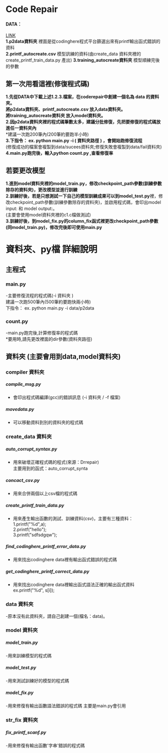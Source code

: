 # Code Repair
#### DATA：
[LINK](https://drive.google.com/drive/folders/1NfAx5mKUyAcAq9oc7q_1CW1UYczY8UuK?usp=sharing)<br>
**1.p2data資料夾** 裡面是從codinghere程式平台篩選出來有printf輸出函式錯誤的資料<br>
**2.printf_autocreate.csv** 模型訊練的資料(由create_data 資料夾裡的create_printf_train_data.py 產出)
**3.training_autocreate資料夾** 模型順練完後的參數

## 第一次用看這裡(修復程式碼)
**1.先從DATA中下載上述1.2.3.檔案，在coderepair中創建一個名為 data 的資料夾。**<br>
**將p2data資料夾、printf_autocreate.csv 放入data資料夾。**<br>
**將training_autocreate資料夾 放入model資料夾。**<br>
**2.因p2data資料夾裡的程式碼筆數太多，建議分批修復，先把要修復的程式碼放進任一資料夾內**<br>*建議一次跑200筆內(200筆約要跑半小時)<br>
**3.下指令： ex. python main.py -i ( 資料夾路徑 ) ，會開始跑修復流程**<br> 
(修復成功的檔案會複製到data/sucees資料夾;修復失敗會複製到data/fail資料夾)<br> 
**4.main.py跑完後，輸入python count.py ,查看修復率**<br>  


## 若要更改模型
**1.進到model資料夾裡的model_train.py，修改checkpoint_path參數(訓練參數除存的資料夾)，更改模型並進行訓練**<br>
**2.訓練好後，若是只想測試一下自己的模型訓練成果可以到model_test.py**裡，修改checkpoint_path參數(訓練參數除存的資料夾)，並啟用程式碼，會印出model input: 和 model output:。<br>(主要會使用model資料夾裡的c1.c檔做測試)<br>
**3.訓練好後，到model_fix.py的column_fix函式裡更改checkpoint_path參數(同model_train.py)，修改完後即可使用main.py**<br>


# 資料夾、py檔 詳細說明

## 主程式

### main.py
-主要修復流程的程式碼(-i 資料夾 )<br>
建議一次跑500筆內(500筆約要跑快兩小時)<br>
下指令： ex. python main.py -i data/p2data
### count.py 
-main.py跑完後,計算修復率的程式碼<br>
*要用時,請先更改裡面的dir參數(資料夾路徑)




## 資料夾 (主要會用到data,model資料夾)

### compiler 資料夾
##### compile_msg.py 
- 會印出程式碼編譯(gcc)的錯誤訊息 (-i 資料夾 / -f 檔案)

##### movedata.py 
- 可以移動資料到別的資料夾的程式碼

### create_data 資料夾
##### auto_corrupt_syntax.py
 - 用來破壞正確程式碼的程式(來源：Drrepair) <br>
 主要用到的函式：auto_corrupt_synta

##### concact_csv.py 
- 用來合併兩個以上csv檔的程式碼

##### create_printf_train_data.py 
- 用來產生輸出函數的測試、訓練資料(csv)，主要有三種資料：<br>
1.printf("%d",a);<br>
2.printf("hello");<br>
3.printf("sdfsdgqw");
 
 ##### find_codinghere_printf_error_data.py
 - 用來找出codinghere data裡有輸出函式錯誤的程式碼


 ##### get_codinghere_printf_correct_data.py
 - 用來找出codinghere data裡輸出函式語法正確的輸出函式資料
 ex.printf("%d", s[i]);

### data 資料夾
-原本沒有此資料夾，請自己創建一個(檔名：data)。


### model 資料夾 


##### model_train.py
-用來訓練模型的程式碼

##### model_test.py
-用來測試訓練好的模型的程式碼

##### model_fix.py
-用來修復有輸出函數語法錯誤的程式碼
主要是main.py會引用

### str_fix 資料夾
##### fix_printf_scanf.py
-用來修復有輸出函數'字串'錯誤的程式碼


